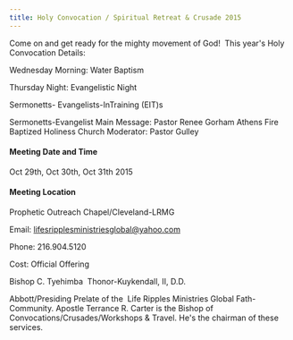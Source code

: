 ```yaml
---
title: Holy Convocation / Spiritual Retreat & Crusade 2015
---
```


Come on and get ready for the mighty movement of God!  This year's Holy Convocation Details:

Wednesday Morning: Water Baptism

Thursday Night: Evangelistic Night

Sermonetts- Evangelists-InTraining (EIT)s

Sermonetts-Evangelist
Main Message: Pastor Renee Gorham
Athens Fire Baptized Holiness Church
Moderator: Pastor Gulley

#### Meeting Date and Time
Oct 29th, Oct 30th, Oct 31th 2015

#### Meeting Location
Prophetic Outreach Chapel/Cleveland-LRMG

Email: lifesripplesministriesglobal@yahoo.com

Phone: 216.904.5120

Cost: Official Offering

Bishop C. Tyehimba 
Thonor-Kuykendall, II, D.D.

Abbott/Presiding Prelate of the  Life Ripples Ministries Global Fath-Community.
Apostle Terrance R. Carter is the Bishop of Convocations/Crusades/Workshops & Travel. He's the chairman of these services.
